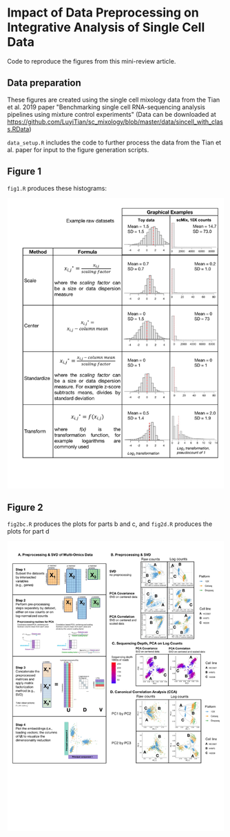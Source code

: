 # Impact of Data Preprocessing on Integrative Analysis of Single Cell Data

Code to reproduce the figures from this mini-review article.

## Data preparation

These figures are created using the single cell mixology data from the Tian et al. 2019 paper "Benchmarking single cell RNA-sequencing analysis pipelines using mixture control experiments"
(Data can be downloaded at https://github.com/LuyiTian/sc_mixology/blob/master/data/sincell_with_class.RData)

`data_setup.R` includes the code to further process the data from the Tian et al. paper for input to the figure generation scripts.

## Figure 1

`fig1.R` produces these histograms:

<img src="Fig1 UPDATED with 10x.jpg" width="600"/>

## Figure 2

`fig2bc.R` produces the plots for parts b and c, and `fig2d.R` produces the plots for part d

<img src="Fig2 UPDATED.jpg" width="600"/>
